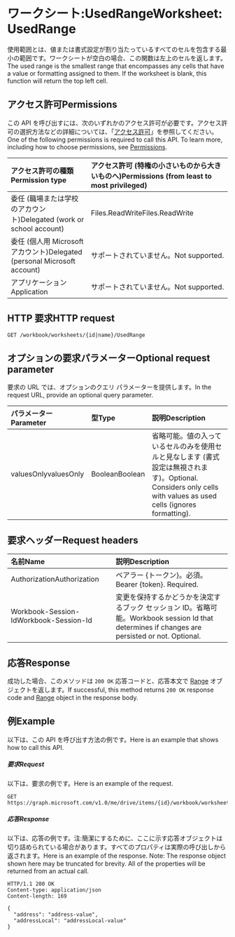 # <a name="worksheet-usedrange"></a><span data-ttu-id="e00ed-101">ワークシート:UsedRange</span><span class="sxs-lookup"><span data-stu-id="e00ed-101">Worksheet: UsedRange</span></span>

<span data-ttu-id="e00ed-p101">使用範囲とは、値または書式設定が割り当たっているすべてのセルを包含する最小の範囲です。ワークシートが空白の場合、この関数は左上のセルを返します。</span><span class="sxs-lookup"><span data-stu-id="e00ed-p101">The used range is the smallest range that encompasses any cells that have a value or formatting assigned to them. If the worksheet is blank, this function will return the top left cell.</span></span>
## <a name="permissions"></a><span data-ttu-id="e00ed-104">アクセス許可</span><span class="sxs-lookup"><span data-stu-id="e00ed-104">Permissions</span></span>
<span data-ttu-id="e00ed-p102">この API を呼び出すには、次のいずれかのアクセス許可が必要です。アクセス許可の選択方法などの詳細については、「[アクセス許可](../../../concepts/permissions_reference.md)」を参照してください。</span><span class="sxs-lookup"><span data-stu-id="e00ed-p102">One of the following permissions is required to call this API. To learn more, including how to choose permissions, see [Permissions](../../../concepts/permissions_reference.md).</span></span>

|<span data-ttu-id="e00ed-107">アクセス許可の種類</span><span class="sxs-lookup"><span data-stu-id="e00ed-107">Permission type</span></span>      | <span data-ttu-id="e00ed-108">アクセス許可 (特権の小さいものから大きいものへ)</span><span class="sxs-lookup"><span data-stu-id="e00ed-108">Permissions (from least to most privileged)</span></span>              |
|:--------------------|:---------------------------------------------------------|
|<span data-ttu-id="e00ed-109">委任 (職場または学校のアカウント)</span><span class="sxs-lookup"><span data-stu-id="e00ed-109">Delegated (work or school account)</span></span> | <span data-ttu-id="e00ed-110">Files.ReadWrite</span><span class="sxs-lookup"><span data-stu-id="e00ed-110">Files.ReadWrite</span></span>    |
|<span data-ttu-id="e00ed-111">委任 (個人用 Microsoft アカウント)</span><span class="sxs-lookup"><span data-stu-id="e00ed-111">Delegated (personal Microsoft account)</span></span> | <span data-ttu-id="e00ed-112">サポートされていません。</span><span class="sxs-lookup"><span data-stu-id="e00ed-112">Not supported.</span></span>    |
|<span data-ttu-id="e00ed-113">アプリケーション</span><span class="sxs-lookup"><span data-stu-id="e00ed-113">Application</span></span> | <span data-ttu-id="e00ed-114">サポートされていません。</span><span class="sxs-lookup"><span data-stu-id="e00ed-114">Not supported.</span></span> |

## <a name="http-request"></a><span data-ttu-id="e00ed-115">HTTP 要求</span><span class="sxs-lookup"><span data-stu-id="e00ed-115">HTTP request</span></span>
<!-- { "blockType": "ignored" } -->
```http
GET /workbook/worksheets/{id|name}/UsedRange

```

## <a name="optional-request-parameter"></a><span data-ttu-id="e00ed-116">オプションの要求パラメーター</span><span class="sxs-lookup"><span data-stu-id="e00ed-116">Optional request parameter</span></span>
<span data-ttu-id="e00ed-117">要求の URL では、オプションのクエリ パラメーターを提供します。</span><span class="sxs-lookup"><span data-stu-id="e00ed-117">In the request URL, provide an optional query parameter.</span></span>

| <span data-ttu-id="e00ed-118">パラメーター</span><span class="sxs-lookup"><span data-stu-id="e00ed-118">Parameter</span></span>    | <span data-ttu-id="e00ed-119">型</span><span class="sxs-lookup"><span data-stu-id="e00ed-119">Type</span></span>   |<span data-ttu-id="e00ed-120">説明</span><span class="sxs-lookup"><span data-stu-id="e00ed-120">Description</span></span>|
|:---------------|:--------|:----------|
|<span data-ttu-id="e00ed-121">valuesOnly</span><span class="sxs-lookup"><span data-stu-id="e00ed-121">valuesOnly</span></span>|<span data-ttu-id="e00ed-122">Boolean</span><span class="sxs-lookup"><span data-stu-id="e00ed-122">Boolean</span></span>|<span data-ttu-id="e00ed-p103">省略可能。値の入っているセルのみを使用セルと見なします (書式設定は無視されます)。</span><span class="sxs-lookup"><span data-stu-id="e00ed-p103">Optional. Considers only cells with values as used cells (ignores formatting).</span></span>|

## <a name="request-headers"></a><span data-ttu-id="e00ed-125">要求ヘッダー</span><span class="sxs-lookup"><span data-stu-id="e00ed-125">Request headers</span></span>
| <span data-ttu-id="e00ed-126">名前</span><span class="sxs-lookup"><span data-stu-id="e00ed-126">Name</span></span>       | <span data-ttu-id="e00ed-127">説明</span><span class="sxs-lookup"><span data-stu-id="e00ed-127">Description</span></span>|
|:---------------|:----------|
| <span data-ttu-id="e00ed-128">Authorization</span><span class="sxs-lookup"><span data-stu-id="e00ed-128">Authorization</span></span>  | <span data-ttu-id="e00ed-p104">ベアラー {トークン}。必須。</span><span class="sxs-lookup"><span data-stu-id="e00ed-p104">Bearer {token}. Required.</span></span> |
| <span data-ttu-id="e00ed-131">Workbook-Session-Id</span><span class="sxs-lookup"><span data-stu-id="e00ed-131">Workbook-Session-Id</span></span>  | <span data-ttu-id="e00ed-p105">変更を保持するかどうかを決定するブック セッション ID。省略可能。</span><span class="sxs-lookup"><span data-stu-id="e00ed-p105">Workbook session Id that determines if changes are persisted or not. Optional.</span></span>|

## <a name="response"></a><span data-ttu-id="e00ed-134">応答</span><span class="sxs-lookup"><span data-stu-id="e00ed-134">Response</span></span>

<span data-ttu-id="e00ed-135">成功した場合、このメソッドは `200 OK` 応答コードと、応答本文で [Range](../resources/range.md) オブジェクトを返します。</span><span class="sxs-lookup"><span data-stu-id="e00ed-135">If successful, this method returns `200 OK` response code and [Range](../resources/range.md) object in the response body.</span></span>

## <a name="example"></a><span data-ttu-id="e00ed-136">例</span><span class="sxs-lookup"><span data-stu-id="e00ed-136">Example</span></span>
<span data-ttu-id="e00ed-137">以下は、この API を呼び出す方法の例です。</span><span class="sxs-lookup"><span data-stu-id="e00ed-137">Here is an example that shows how to call this API.</span></span>
##### <a name="request"></a><span data-ttu-id="e00ed-138">要求</span><span class="sxs-lookup"><span data-stu-id="e00ed-138">Request</span></span>
<span data-ttu-id="e00ed-139">以下は、要求の例です。</span><span class="sxs-lookup"><span data-stu-id="e00ed-139">Here is an example of the request.</span></span>
<!-- {
  "blockType": "request",
  "name": "worksheet_usedrange"
}-->
```http
GET https://graph.microsoft.com/v1.0/me/drive/items/{id}/workbook/worksheets/{id|name}/UsedRange(valuesOnly=true)
```

##### <a name="response"></a><span data-ttu-id="e00ed-140">応答</span><span class="sxs-lookup"><span data-stu-id="e00ed-140">Response</span></span>
<span data-ttu-id="e00ed-p106">以下は、応答の例です。注:簡潔にするために、ここに示す応答オブジェクトは切り詰められている場合があります。すべてのプロパティは実際の呼び出しから返されます。</span><span class="sxs-lookup"><span data-stu-id="e00ed-p106">Here is an example of the response. Note: The response object shown here may be truncated for brevity. All of the properties will be returned from an actual call.</span></span>
<!-- {
  "blockType": "response",
  "truncated": true,
  "@odata.type": "microsoft.graph.range"
} -->
```http
HTTP/1.1 200 OK
Content-type: application/json
Content-length: 169

{
  "address": "address-value",
  "addressLocal": "addressLocal-value"
}
```

<!-- uuid: 8fcb5dbc-d5aa-4681-8e31-b001d5168d79
2015-10-25 14:57:30 UTC -->
<!-- {
  "type": "#page.annotation",
  "description": "Worksheet: UsedRange",
  "keywords": "",
  "section": "documentation",
  "tocPath": ""
}-->

